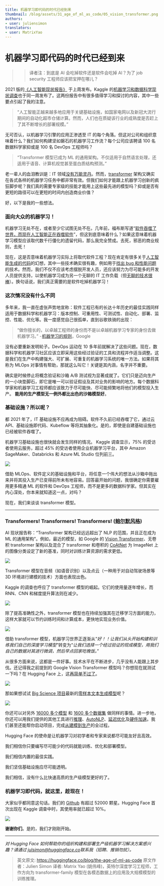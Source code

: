 ```yaml
---
title: 机器学习即代码的时代已经到来
thumbnail: /blog/assets/31_age_of_ml_as_code/05_vision_transformer.png
authors:
- user: juliensimon
translators:
- user: MatrixYao
---
```


# 机器学习即代码的时代已经到来

<!-- {blog_metadata} -->
<!-- {authors} -->

>> 译者注：到底是 AI 会吃掉软件还是软件会吃掉 AI？为了 job security 工程师应该把宝押在哪儿？

2021 版的[《人工智能现状报告》](https://www.stateof.ai/2021-report-launch.html) 于上周发布。Kaggle 的[机器学习和数据科学现状调查](https://www.kaggle.com/c/kaggle-survey-2021)也于同一周发布了。这两份报告中有很多值得学习和探讨的内容，其中一些要点引起了我的注意。

> “人工智能正越来越多地应用于关键基础设施，如国家电网以及新冠大流行期间的自动化超市仓储计算。然而，人们也在质疑该行业的成熟度是否赶上了其不断增长的部署规模。”

无可否认，以机器学习引擎的应用正渗透至 IT 的每个角落。但这对公司和组织意味着什么？我们如何构建坚如磐石的机器学习工作流？每个公司应该聘请 100 名数据科学家抑或是 100 名 DevOps 工程师吗？

> “Transformer 模型已成为 ML 的通用架构。不仅适用于自然语言处理，还适用于语音、计算机视觉甚至蛋白质结构预测。”

老一辈人的血泪教训是：IT 领域[没有万能灵丹](https://en.wikipedia.org/wiki/No_Silver_Bullet)。然而，[transformer](https://arxiv.org/abs/1706.03762) 架构又确实在各式各样的机器学习任务中都非常有效。但我们如何才能跟上机器学习创新的疯狂脚步呢？我们真的需要专家级的技能才能用上这些最先进的模型吗？抑或是否有更短的路径可以在更短的时间内创造商业价值？

好，以下是我的一些想法。


### 面向大众的机器学习！

机器学习无处不在，或者至少它试图无处不在。几年前，福布斯写道“[软件吞噬了世界，而现在人工智能正在吞噬软件](https://www.forbes.com/sites/cognitiveworld/2019/08/29/software-ate-the-world-now-ai-is-eating-software/)”，但这到底意味着什么？如果这意味着机器学习模型应该取代数千行僵化的遗留代码，那么我完全赞成。去死，邪恶的商业规则，去死！

现在，这是否意味着机器学习实际上将取代软件工程？现在肯定有很多关于[人工智能生成的代码](https://www.wired.com/story/ai-latest-trick-writing-computer-code/)的幻想，其中一些技术确实很有趣，例如用于[找出 bug 和性能问题](https://aws.amazon.com/codeguru)的技术。然而，我们不仅不应该考虑摆脱开发人员，还应该努力为尽可能多的开发人员提供支持，以使机器学习成为另一个无聊的 IT 工作负载（但[无聊的技术很棒](http://boringtechnology.club/)）。换句话说，我们真正需要的是软件吃掉机器学习！

### 这次情况没有什么不同

多年来，我一直在虚张声势地宣称：软件工程已有的长达十年历史的最佳实践同样适用于数据科学和机器学习：版本控制、可重用性、可测试性、自动化、部署、监控、性能、优化等。我一度感觉自己很孤单，直到谷歌铁骑的出现：

> “做你擅长的，以卓越工程师的身份而不是以卓越机器学习专家的身份去做机器学习。” - [机器学习的规则](https://developers.google.com/machine-learning/guides/rules-of-ml)，Google

没有必要重新发明轮子。DevOps 运动在 10 多年前就解决了这些问题。现在，数据科学和机器学习社区应该立即采用这些经过验证的工具和流程并作适当调整。这是我们在生产中构建强大、可扩展、可重复的机器学习系统的唯一方法。如果将其称为 MLOps 对事情有帮助，那就这么叫它！关键是其内涵，名字并不重要。

确实是时候停止将概念验证和沙箱 A/B 测试视为显著成就了。它们只是迈向生产的一小块垫脚石，即它是唯一可以验证假设及其对业务的影响的地方。每个数据科学家和机器学习工程师都应该致力于尽可能快、尽可能频繁地将他们的模型投入生产。 **能用的生产模型无一例外都比出色的沙箱模型好**。

### 基础设施？所以呢？

都 2021 年了，IT 基础设施不应再成为阻碍。软件不久前已经吞噬了它，通过云 API、基础设施即代码、Kubeflow 等将其抽象化。是的，即使是自建基础设施也已经被软件吞噬了。

机器学习基础设施也很快就会发生同样的情况。 Kaggle 调查显示，75% 的受访者使用云服务，超过 45% 的受访者使用企业机器学习平台，其中 Amazon SageMaker、Databricks 和 Azure ML Studio 位列前三。

<kbd>
  <img src="assets/31_age_of_ml_as_code/01_entreprise_ml.png">
</kbd>

借助 MLOps、软件定义的基础设施和平台，将任意一个伟大的想法从沙箱中拖出来并将其投入生产已变得前所未有地容易。回答最开始的问题，我很确定你需要雇用更多精通 ML 的软件和 DevOps 工程师，而不是更多的数据科学家。但其实在内心深处，你本来就知道这一点，对吗？

现在，我们来谈谈 transformer 模型。

---

### Transformers! Transformers! Transformers! ([鲍尔默风格](https://www.youtube.com/watch?v=Vhh_GeBPOhs))

AI 现状报告称：“Transformer 架构已经远远超出了 NLP 的范围，并且正在成为 ML 的通用架构”。例如，最近的模型，如 Google 的 [Vision Transformer](https://paperswithcode.com/method/vision-transformer)、无卷积 transformer 架构以及混合了 transformer 和卷积的 [CoAtNet](https://paperswithcode.com/paper/coatnet-marrying-convolution-and-attention) 为 ImageNet 上的图像分类设定了新的基准，同时对训练计算资源的需求更低。

<kbd>
  <img src="assets/31_age_of_ml_as_code/02_vision_transformer.png">
</kbd>

Transformer 模型在音频（如语音识别）以及点云（一种用于对自动驾驶场景等 3D 环境进行建模的技术）方面也表现出色。

Kaggle 的调查也呼应了 transformer 模型的崛起。它们的使用量逐年增长，而 RNN、CNN 和梯度提升算法则在减少。

<kbd>
  <img src="assets/31_age_of_ml_as_code/03_transformers.png">
</kbd>

除了提高准确性之外，transformer 模型也在持续加强其在迁移学习方面的能力，这样大家就可以节约训练时间和计算成本，更快地实现业务价值。

<kbd>
  <img src="assets/31_age_of_ml_as_code/04_general_transformers.png">
</kbd>

借助 transformer 模型，机器学习世界正逐渐从“*好！！让我们从头开始构建和训练我们自己的深度学习模型*”转变为“*让我们选择一个经过验证的现成模型，用我们自己的数据对其进行微调，然后早点回家吃晚饭。*”

从很多方面来说，这都是一件好事。技术水平在不断进步，几乎没有人能跟上其步伐。还记得我之前提到的 Google Vision Transformer 模型吗？你想现在就测试一下吗？在 Hugging Face 上，这[再简单不过了](https://huggingface.co/google/vit-base-patch16-224)。

<kbd>
  <img src="assets/31_age_of_ml_as_code/05_vision_transformer.png">
</kbd>

那如果想试试 [Big Science 项目](https://bigscience.huggingface.co/)最新的[零样本文本生成模型](https://huggingface.co/bigscience)呢？

<kbd>
  <img src="assets/31_age_of_ml_as_code/06_big_science.png">
</kbd>

你还可以对另外 [16000 多个模型](https://huggingface.co/models) 和 [1600 多个数据集](https://huggingface.co/datasets) 做同样的事情。进一步地，你还可以用我们提供的其他工具进行[推理](https://huggingface.co/inference-api)、[AutoNLP](https://huggingface.co/autonlp)、[延迟优化](https://huggingface.co/infinity)及[硬件加速](https://huggingface.co/hardware)。我们甚至还能帮你启动项目，完成[从建模到生产](https://huggingface.co/support)的全过程。

Hugging Face 的使命是让机器学习对初学者和专家来说都尽可能友好且高效。

我们相信你只要编写尽可能少的代码就能训练、优化和部署模型。

我们相信内置的最佳实践。

我们坚信基础设施应尽可能透明。

我们相信，没有什么比快速高质的生产级模型更好的了。

### 机器学习即代码，就这里，趁现在！

大家似乎都同意这句话。我们的 [Github](https://github.com/huggingface) 有超过 52000 颗星。Hugging Face 首次出现在 Kaggle 调查中时，其使用率就已超过 10%。

<kbd>
  <img src="assets/31_age_of_ml_as_code/07_kaggle.png">
</kbd>

**谢谢你们**。是的，我们才刚刚开始。

---

*对 Hugging Face 如何帮助你的组织构建和部署生产级机器学习解决方案感兴趣？请通过 [j​​ulsimon@huggingface.co](mailto:julsimon@huggingface.co)联系我（招聘、推销勿扰）。*

> 英文原文: <url> https://huggingface.co/blog/the-age-of-ml-as-code </url>
> 原文作者：Julien Simon
> 译者: Matrix Yao (姚伟峰)，英特尔深度学习工程师，工作方向为 transformer-family 模型在各模态数据上的应用及大规模模型的训练推理。